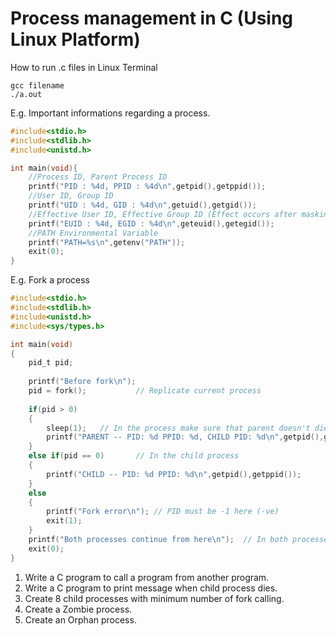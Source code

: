# Process management in C (Using Linux Platform)
How to run .c files in Linux Terminal
```
gcc filename
./a.out
```
E.g. Important informations regarding a process.
```c
#include<stdio.h>
#include<stdlib.h>
#include<unistd.h>

int main(void){
	//Process ID, Parent Process ID
	printf("PID : %4d, PPID : %4d\n",getpid(),getppid());
	//User ID, Group ID
	printf("UID : %4d, GID : %4d\n",getuid(),getgid());
	//Effective User ID, Effective Group ID (Effect occurs after masking or hiding of any process)
	printf("EUID : %4d, EGID : %4d\n",geteuid(),getegid());
	//PATH Environmental Variable
	printf("PATH=%s\n",getenv("PATH"));	
	exit(0);
}
```
E.g. Fork a process
```c
#include<stdio.h>
#include<stdlib.h>
#include<unistd.h>
#include<sys/types.h>

int main(void)
{
	pid_t pid;
	
	printf("Before fork\n");
	pid = fork();			// Replicate current process
	
	if(pid > 0)
	{
		sleep(1);	// In the process make sure that parent doesn't die before child
		printf("PARENT -- PID: %d PPID: %d, CHILD PID: %d\n",getpid(),getppid(),pid);
	}
	else if(pid == 0)		// In the child process
	{
		printf("CHILD -- PID: %d PPID: %d\n",getpid(),getppid());
	}
	else
	{
		printf("Fork error\n");	// PID must be -1 here (-ve)
		exit(1);
	}
	printf("Both processes continue from here\n");	// In both processes
	exit(0);
}
```
1. Write a C program to call a program from another program.
2. Write a C program to print message when child process dies.
3. Create 8 child processes with minimum number of fork calling.
4. Create a Zombie process.
5. Create an Orphan process.

